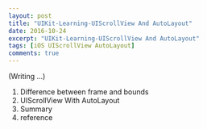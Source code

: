 ```yaml
---
layout: post
title: "UIKit-Learning-UIScrollView And AutoLayout"
date: 2016-10-24
excerpt: "UIKit-Learning-UIScrollView And AutoLayout"
tags: [iOS UIScrollView AutoLayout]
comments: true
---
```



(Writing ...)

1. Difference between frame and bounds
2. UIScrollView With AutoLayout  
3. Summary
4. reference


